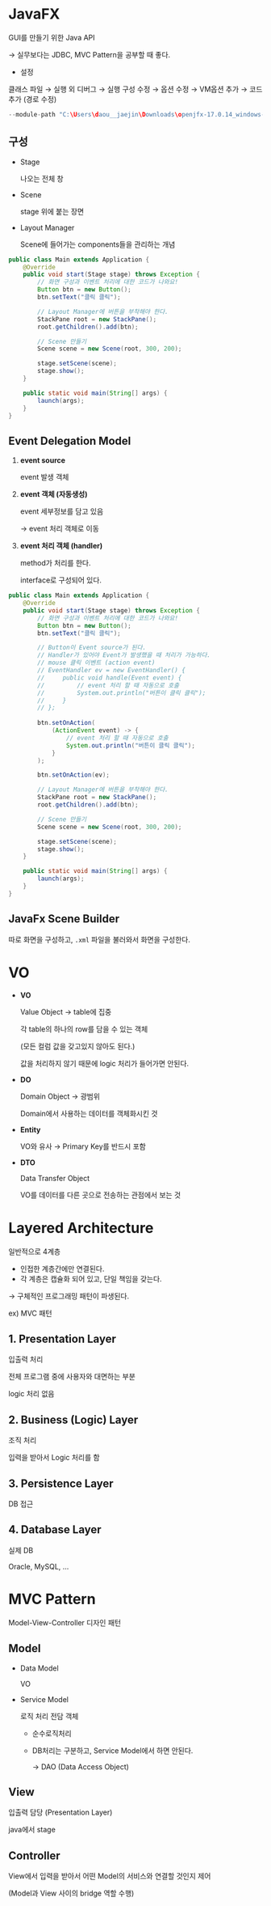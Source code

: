 # JavaFX

GUI를 만들기 위한 Java API

→ 실무보다는 JDBC, MVC Pattern을 공부할 때 좋다.

- 설정

클래스 파일 → 실행 외 디버그 → 실행 구성 수정 → 옵션 수정 → VM옵션 추가 → 코드 추가 (경로 수정)

```java
--module-path "C:\Users\daou__jaejin\Downloads\openjfx-17.0.14_windows-x64_bin-sdk\javafx-sdk-17.0.14\lib" --add-modules javafx.controls,javafx.fxml
```

## 구성

- Stage
    
    나오는 전체 창
    
- Scene
    
    stage 위에 붙는 장면
    
- Layout Manager
    
    Scene에 들어가는 components들을 관리하는 개념
    

```java
public class Main extends Application {
    @Override
    public void start(Stage stage) throws Exception {
        // 화면 구성과 이벤트 처리에 대한 코드가 나와요!
        Button btn = new Button();
        btn.setText("클릭 클릭");

        // Layout Manager에 버튼을 부착해야 한다.
        StackPane root = new StackPane();
        root.getChildren().add(btn);

        // Scene 만들기
        Scene scene = new Scene(root, 300, 200);

        stage.setScene(scene);
        stage.show();
    }

    public static void main(String[] args) {
        launch(args);
    }
}
```

## Event Delegation Model

1. **event source**
    
    event 발생 객체
    
2. **event 객체 (자동생성)**
    
    event 세부정보를 담고 있음
    
    → event 처리 객체로 이동
    
3. **event 처리 객체 (handler)**
    
    method가 처리를 한다.
    
    interface로 구성되어 있다.
    

```java
public class Main extends Application {
    @Override
    public void start(Stage stage) throws Exception {
        // 화면 구성과 이벤트 처리에 대한 코드가 나와요!
        Button btn = new Button();
        btn.setText("클릭 클릭");

        // Button이 Event source가 된다.
        // Handler가 있어야 Event가 발생했을 때 처리가 가능하다.
        // mouse 클릭 이벤트 (action event)
        // EventHandler ev = new EventHandler() {
        //     public void handle(Event event) {
        //         // event 처리 할 때 자동으로 호출
        //         System.out.println("버튼이 클릭 클릭");
        //     }
        // };
        
        btn.setOnAction(
            (ActionEvent event) -> {
                // event 처리 할 때 자동으로 호출
                System.out.println("버튼이 클릭 클릭");
            }
        );

        btn.setOnAction(ev);

        // Layout Manager에 버튼을 부착해야 한다.
        StackPane root = new StackPane();
        root.getChildren().add(btn);

        // Scene 만들기
        Scene scene = new Scene(root, 300, 200);

        stage.setScene(scene);
        stage.show();
    }

    public static void main(String[] args) {
        launch(args);
    }
}
```

## JavaFx Scene Builder

따로 화면을 구성하고, `.xml` 파일을 불러와서 화면을 구성한다.

# VO

- **VO**
    
    Value Object → table에 집중
    
    각 table의 하나의 row를 담을 수 있는 객체
    
    (모든 컬럼 값을 갖고있지 않아도 된다.)
    
    값을 처리하지 않기 때문에 logic 처리가 들어가면 안된다.
    
- **DO**
    
    Domain Object → 광범위
    
    Domain에서 사용하는 데이터를 객체화시킨 것
    
- **Entity**
    
    VO와 유사 → Primary Key를 반드시 포함
    
- **DTO**
    
    Data Transfer Object
    
    VO를 데이터를 다른 곳으로 전송하는 관점에서 보는 것
    

# Layered Architecture

일반적으로 4계층

- 인접한 계층간에만 연결된다.
- 각 계층은 캡슐화 되어 있고, 단일 책임을 갖는다.

→ 구체적인 프로그래밍 패턴이 파생된다.

ex) MVC 패턴

## 1. Presentation Layer

입출력 처리

전체 프로그램 중에 사용자와 대면하는 부분

logic 처리 없음

## 2. Business (Logic) Layer

조직 처리

입력을 받아서 Logic 처리를 함

## 3. Persistence Layer

DB 접근

## 4. Database Layer

실제 DB

Oracle, MySQL, …

# MVC Pattern

Model-View-Controller 디자인 패턴

## Model

- Data Model
    
    VO
    
- Service Model
    
    로직 처리 전담 객체
    
    - 순수로직처리
    - DB처리는 구분하고, Service Model에서 하면 안된다.
        
        → DAO (Data Access Object)
        

## View

입출력 담당 (Presentation Layer)

java에서 stage

## Controller

View에서 입력을 받아서 어떤 Model의 서비스와 연결할 것인지 제어

(Model과 View 사이의 bridge 역할 수행)
